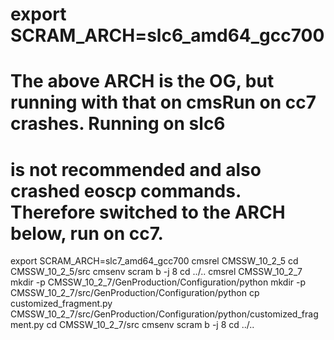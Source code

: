 # export SCRAM_ARCH=slc6_amd64_gcc700
# The above ARCH is the OG, but running with that on cmsRun on cc7 crashes. Running on slc6
# is not recommended and also crashed eoscp commands. Therefore switched to the ARCH below, run on cc7.
export SCRAM_ARCH=slc7_amd64_gcc700
cmsrel CMSSW_10_2_5
cd CMSSW_10_2_5/src
cmsenv
scram b -j 8
cd ../..
cmsrel CMSSW_10_2_7
mkdir -p CMSSW_10_2_7/GenProduction/Configuration/python
mkdir -p CMSSW_10_2_7/src/GenProduction/Configuration/python
cp customized_fragment.py CMSSW_10_2_7/src/GenProduction/Configuration/python/customized_fragment.py
cd CMSSW_10_2_7/src
cmsenv
scram b -j 8
cd ../..